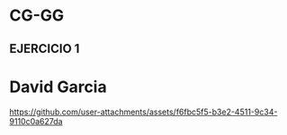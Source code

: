 # CG-GG

## EJERCICIO 1

# David Garcia 

https://github.com/user-attachments/assets/f6fbc5f5-b3e2-4511-9c34-9110c0a627da

